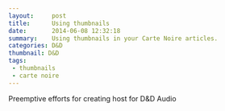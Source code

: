 ```yaml
---
layout:     post
title:      Using thumbnails
date:       2014-06-08 12:32:18
summary:    Using thumbnails in your Carte Noire articles.
categories: D&D
thumbnail: D&D
tags:
 - thumbnails
 - carte noire
---
```


Preemptive efforts for creating host for D&D Audio